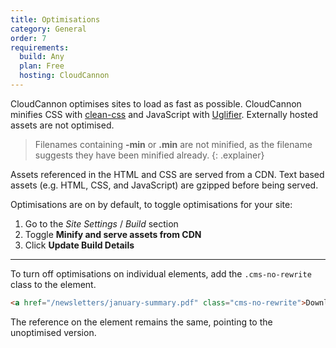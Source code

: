 ```yaml
---
title: Optimisations
category: General
order: 7
requirements:
  build: Any
  plan: Free
  hosting: CloudCannon
---
```


CloudCannon optimises sites to load as fast as possible. CloudCannon minifies CSS with [clean-css](https://github.com/GoalSmashers/clean-css) and JavaScript with [Uglifier](https://github.com/lautis/uglifier). Externally hosted assets are not optimised.

> Filenames containing **-min** or **.min** are not minified, as the filename suggests they have been minified already.
{: .explainer}

Assets referenced in the HTML and CSS are served from a CDN. Text based assets (e.g. HTML, CSS, and JavaScript) are gzipped before being served.

Optimisations are on by default, to toggle optimisations for your site:

1. Go to the *Site Settings* / *Build* section
2. Toggle **Minify and serve assets from CDN**
3. Click **Update Build Details**

---

To turn off optimisations on individual elements, add the `.cms-no-rewrite` class to the element.

~~~html
<a href="/newsletters/january-summary.pdf" class="cms-no-rewrite">Download Latest Newsletter</a>
~~~

The reference on the element remains the same, pointing to the unoptimised version.
